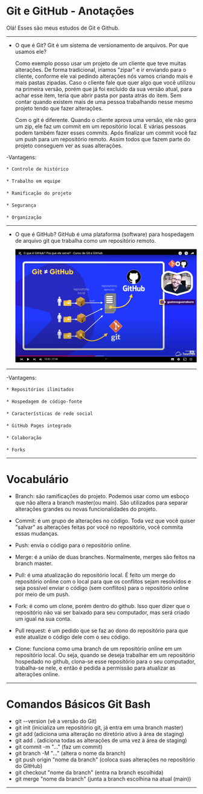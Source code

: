 # Git e GitHub - Anotações

Olá! Esses são meus estudos de Git e Github.

---------------------------------------------------------------------------

- O que é Git? Git é um sistema de versionamento de arquivos. Por que usamos ele?

    Como exemplo posso usar um projeto de um cliente que teve muitas alterações. De forma tradicional, iriamos "zipar" e ir enviando para o cliente, conforme ele vai pedindo alterações nós vamos criando mais e mais pastas zipadas. Caso o cliente fale que quer algo que você utilizou na primeira versão, porém que já foi excluido da sua versão atual, para achar esse item, teria que abrir pasta por pasta atrás do item. Sem contar quando existem mais de uma pessoa trabalhando nesse mesmo projeto tendo que fazer alterações.

    Com o git é diferente. Quando o cliente aprova uma versão, ele não gera um zip, ele faz um commit em um repositório local. E várias pessoas podem também fazer esses commits. Após finalizar um commit você faz um push para um repositório remoto. Assim todos que fazem parte do projeto conseguem ver as suas alterações.

-Vantagens:

    * Controle de histórico

    * Trabalho em equipe

    * Ramificação do projeto

    * Segurança

    * Organização

---------------------------------------------------------------------------

- O que é GitHub? GitHub é uma plataforma (software) para hospedagem de arquivo git que trabalha como um repositório remoto.

    <img src="images/g.png" size="100px">

---------------------------------------------------------------------------

-Vantagens:

    * Repositórios ilimitados

    * Hospedagem de código-fonte

    * Características de rede social

    * GitHub Pages integrado

    * Colaboração

    * Forks

---------------------------------------------------------------------------

# Vocabulário

 - Branch: são ramificações do projeto. Podemos usar como um esboço que não altera a branch master(ou main). São utilizados para separar alterações grandes ou novas funcionalidades do projeto.

 - Commit: é um grupo de alterações no código. Toda vez que você quiser "salvar" as alterações feitas por você no repositório, você commita essas mudanças.

 - Push: envia o código para o repositório online.

 - Merge: é a união de duas branches. Normalmente, merges são feitos na branch master. 

 - Pull: é uma atualização do repositório local. É feito um merge do repositório online com o local para que os conflitos sejam resolvidos e seja possível enviar o código (sem conflitos) para o repositório online por meio de um push.

 - Fork: é como um clone, porém dentro do github. Isso quer dizer que o repositório não vai ser baixado para 
 seu computador, mas será criado um igual na sua conta.

 - Pull request: é um pedido que se faz ao dono do repositório para que este atualize o código dele com o seu código.

 - Clone: funciona como uma branch de um repositório online em um repositório local. Ou seja, quando se deseja trabalhar em um repositório hospedado no github, clona-se esse repositório para o seu computador, trabalha-se nele, e então é pedida a permissão para atualizar as alterações online.

---------------------------------------------------------------------------

# Comandos Básicos Git Bash

 - git --version (vê a versão do Git)
 - git init (inicializa um repositório git, já entra em uma branch master)
 - git add (adiciona uma alteração no diretório ativo à área de staging)
 - git add . (adiciona todas as alterações de uma vez à área de staging)
 - git commit -m "..." (faz um commit)
 - git branch -M "..." (altera o nome da branch)
 - git push origin "nome da branch" (coloca suas alterações no repositório do GitHub)
 - git checkout "nome da branch" (entra na branch escolhida)
 - git merge "nome da branch" (junta a branch escolhina na atual (main))

---------------------------------------------------------------------------

